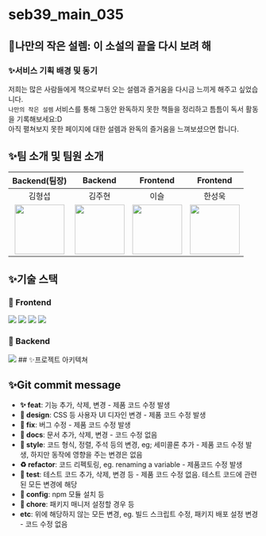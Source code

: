 # seb39_main_035

## 🎉나만의 작은 설렘: 이 소설의 끝을 다시 보려 해

### ✨서비스 기획 배경 및 동기

저희는 많은 사람들에게 책으로부터 오는 설렘과 즐거움을 다시금 느끼게 해주고 싶었습니다.</br>
`나만의 작은 설렘` 서비스를 통해 그동안 완독하지 못한 책들을 정리하고 틈틈이 독서 활동을 기록해보세요:D</br>
아직 펼쳐보지 못한 페이지에 대한 설렘과 완독의 즐거움을 느껴보셨으면 합니다.

## ✨팀 소개 및 팀원 소개

|                                        Backend(팀장)                                        |                                           Backend                                           |                                          Frontend                                          |                                          Frontend                                          |
| :-----------------------------------------------------------------------------------------: | :-----------------------------------------------------------------------------------------: | :----------------------------------------------------------------------------------------: | :----------------------------------------------------------------------------------------: |
|                                           김형섭                                            |                                           김주현                                            |                                            이슬                                            |                                           한성욱                                           |
| <img src="https://avatars.githubusercontent.com/u/104135974?v=4" width="100" height="100"/> | <img src="https://avatars.githubusercontent.com/u/104332880?v=4" width="100" height="100"/> | <img src="https://avatars.githubusercontent.com/u/96093996?v=4" width="100" height="100"/> | <img src="https://avatars.githubusercontent.com/u/27681985?v=4" width="100" height="100"/> |

## ✨기술 스택

### 🔧 Frontend </br>

<img src="https://img.shields.io/badge/typescript-3178C6?style=for-the-badge&logo=typescript&logoColor=black"> <img src="https://img.shields.io/badge/styled_components-DB7093?style=for-the-badge&logo=styled-components&logoColor=black"> <img src="https://img.shields.io/badge/react-61DAFB?style=for-the-badge&logo=react&logoColor=black"> <img src="https://img.shields.io/badge/redux-764ABC?style=for-the-badge&logo=redux&logoColor=black">

### 🔧 Backend </br>

<img src="https://img.shields.io/badge/spring-6DB33F?style=for-the-badge&logo=spring&logoColor=white"> 
## ✨프로젝트 아키텍쳐

## ✨Git commit message

- **✨ feat**: 기능 추가, 삭제, 변경 - 제품 코드 수정 발생
- **💄 design**: CSS 등 사용자 UI 디자인 변경 - 제품 코드 수정 발생
- **🐛 fix**: 버그 수정 - 제품 코드 수정 발생
- **📝 docs**: 문서 추가, 삭제, 변경 - 코드 수정 없음
- **🎨 style**: 코드 형식, 정렬, 주석 등의 변경, eg; 세미콜론 추가 - 제품 코드 수정 발생, 하지만 동작에 영향을 주는 변경은 없음
- **♻️ refactor**: 코드 리펙토링, eg. renaming a variable - 제품코드 수정 발생
- **🧪 test**: 테스트 코드 추가, 삭제, 변경 등 - 제품 코드 수정 없음. 테스트 코드에 관련된 모든 변경에 해당
- **🔧 config**: npm 모듈 설치 등
- **🌱 chore**: 패키지 매니저 설정할 경우 등
- **etc**: 위에 해당하지 않는 모든 변경, eg. 빌드 스크립트 수정, 패키지 배포 설정 변경 - 코드 수정 없음
